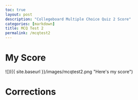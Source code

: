 ```yaml
---
toc: true
layout: post
description: "Collegeboard Multiple Choice Quiz 2 Score"
categories: [markdown]
title: MCQ Test 2
permalink: /mcqtest2
---
```


# My Score

![]({{ site.baseurl }}/images/mcqtest2.png "Here's my score")

# Corrections